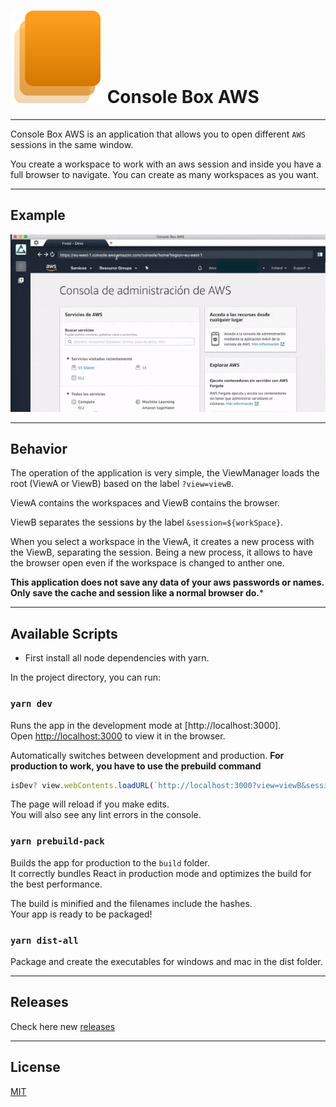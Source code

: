 # ![Icon](public/components/cbaws-icono.svg)  Console Box AWS 

***
Console Box AWS is an application that allows you to open different `AWS` sessions in the same window.

You create a workspace to work with an aws session and inside you have a full browser to navigate. You can create as many workspaces as you want.

***
## Example

![gif](Screenshots/CBAWS-demo.gif) 

***

## Behavior

The operation of the application is very simple, the ViewManager loads the root (ViewA or ViewB) based on the label `?view=viewB`.

ViewA contains the workspaces and ViewB contains the browser.

ViewB separates the sessions by the label `&session=${workSpace}`.

When you select a workspace in the ViewA, it creates a new process with the ViewB, separating the session.
Being a new process, it allows to have the browser open even if the workspace is changed to anther one.

**This application does not save any data of your aws passwords or names. Only save the cache and session like a normal browser do.***

***

## Available Scripts

* First install all node dependencies with yarn.


In the project directory, you can run:

### `yarn dev`

Runs the app in the development mode at [http://localhost:3000].<br>
Open [http://localhost:3000](http://localhost:3000) to view it in the browser.

Automatically switches between development and production.
**For production to work, you have to use the prebuild command**

```javascript
isDev? view.webContents.loadURL(`http://localhost:3000?view=viewB&session=${workSpace}`) : view.webContents.loadURL(`file://${path.join(remote.app.getAppPath(), `./build/index.html?view=viewB&session=${workSpace}`)}`);
```

The page will reload if you make edits.<br>
You will also see any lint errors in the console.


### `yarn prebuild-pack`

Builds the app for production to the `build` folder.<br>
It correctly bundles React in production mode and optimizes the build for the best performance.

The build is minified and the filenames include the hashes.<br>
Your app is ready to be packaged!

### `yarn dist-all`

Package and create the executables for windows and mac in the dist folder.

***

## Releases

Check here new [releases](https://github.com/DevopensourceTeam/Console_Box_AWS/releases)

***

## License
[MIT](https://github.com/DevopensourceTeam/Console_Box_AWS/blob/master/LICENSE)